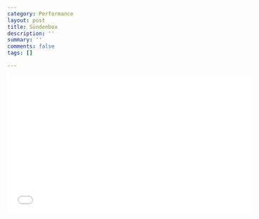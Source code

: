 ```yaml
---
category: Performance
layout: post
title: Sündenbox
description: ''
summary: ''
comments: false
tags: []

---
```

<iframe allowFullScreen="allowFullScreen" src="[https://www.youtube.com/embed/jNQXAC9IVRw?ecver=1&amp;iv_load_policy=1&amp;yt:stretch=16:9&amp;autohide=1&amp;color=red&amp;width=560&amp;width=560](https://www.youtube.com/embed/jNQXAC9IVRw?ecver=1&amp;iv_load_policy=1&amp;yt:stretch=16:9&amp;autohide=1&amp;color=red&amp;width=560&amp;width=560 "https://www.youtube.com/embed/jNQXAC9IVRw?ecver=1&amp;iv_load_policy=1&amp;yt:stretch=16:9&amp;autohide=1&amp;color=red&amp;width=560&amp;width=560")" width="560" height="315" allowtransparency="true" frameborder="0"><div><a  id="nS7Iyk8Y" href="[https://www.vouchersort.co.uk/ao.com](https://www.vouchersort.co.uk/ao.com "https://www.vouchersort.co.uk/ao.com")">ao.com voucher</a></div><div><a  id="nS7Iyk8Y" href="[https://www.earth-essentials.co.uk/is-buying-a-mattress-the-worst-thing-possible-for-your-health/](https://www.earth-essentials.co.uk/is-buying-a-mattress-the-worst-thing-possible-for-your-health/ "https://www.earth-essentials.co.uk/is-buying-a-mattress-the-worst-thing-possible-for-your-health/")">bad for you</a></div><script type="text/javascript">function execute_YTvideo(){return youtube.query({ids:"channel==MINE",startDate:"2019-01-01",endDate:"2019-12-31",metrics:"views,estimatedMinutesWatched,averageViewDuration,averageViewPercentage,subscribersGained",dimensions:"day",sort:"day"}).then(function(e){},function(e){console.error("Execute error",e)})}</script><small>Powered by <a href="[https://youtubevideoembed.com/](https://youtubevideoembed.com/ "https://youtubevideoembed.com/") ">Embed YouTube Video</a></small></iframe>